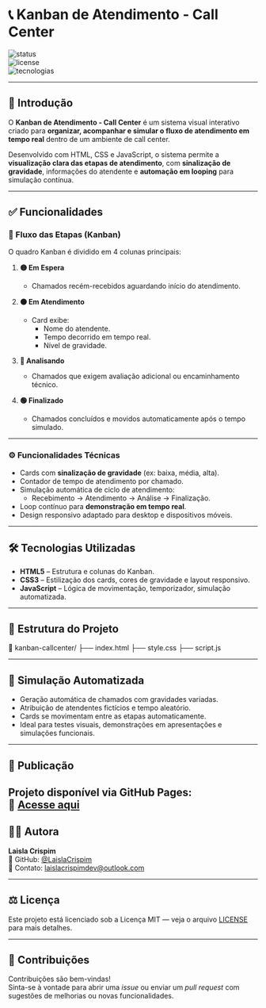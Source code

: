 # 📞 Kanban de Atendimento - Call Center

![status](https://img.shields.io/badge/status-em%20desenvolvimento-yellow)  
![license](https://img.shields.io/badge/licença-MIT-green)  
![tecnologias](https://img.shields.io/badge/Tecnologias-HTML5%20|%20CSS3%20|%20JavaScript-blue)

---

## 📝 Introdução

O **Kanban de Atendimento - Call Center** é um sistema visual interativo criado para **organizar, acompanhar e simular o fluxo de atendimento em tempo real** dentro de um ambiente de call center.

Desenvolvido com HTML, CSS e JavaScript, o sistema permite a **visualização clara das etapas de atendimento**, com **sinalização de gravidade**, informações do atendente e **automação em looping** para simulação contínua.

---

## ✅ Funcionalidades

### 🧩 Fluxo das Etapas (Kanban)

O quadro Kanban é dividido em 4 colunas principais:

1. **🟡 Em Espera**  
   - Chamados recém-recebidos aguardando início do atendimento.

2. **🟠 Em Atendimento**  
   - Card exibe:
     - Nome do atendente.
     - Tempo decorrido em tempo real.
     - Nível de gravidade.

3. **🔵 Analisando**  
   - Chamados que exigem avaliação adicional ou encaminhamento técnico.

4. **🟢 Finalizado**  
   - Chamados concluídos e movidos automaticamente após o tempo simulado.

---

### ⚙️ Funcionalidades Técnicas

- Cards com **sinalização de gravidade** (ex: baixa, média, alta).
- Contador de tempo de atendimento por chamado.
- Simulação automática de ciclo de atendimento:
  - Recebimento → Atendimento → Análise → Finalização.
- Loop contínuo para **demonstração em tempo real**.
- Design responsivo adaptado para desktop e dispositivos móveis.

---

## 🛠️ Tecnologias Utilizadas

- **HTML5** – Estrutura e colunas do Kanban.
- **CSS3** – Estilização dos cards, cores de gravidade e layout responsivo.
- **JavaScript** – Lógica de movimentação, temporizador, simulação automatizada.

---

## 📁 Estrutura do Projeto

📁 kanban-callcenter/
├── index.html
├── style.css
├── script.js


---

## 🤖 Simulação Automatizada

- Geração automática de chamados com gravidades variadas.
- Atribuição de atendentes fictícios e tempo aleatório.
- Cards se movimentam entre as etapas automaticamente.
- Ideal para testes visuais, demonstrações em apresentações e simulações funcionais.

---

## 🚀 Publicação

Projeto disponível via GitHub Pages:  
🔗 [Acesse aqui](https://laislacrispim.github.io/kanban-call-center/)
---

## 👩‍💻 Autora

**Laisla Crispim**  
🔗 GitHub: [@LaislaCrispim](https://github.com/LaislaCrispim)  
📧 Contato: laislacrispimdev@outlook.com

---

## ⚖️ Licença

Este projeto está licenciado sob a Licença MIT — veja o arquivo [LICENSE](LICENSE) para mais detalhes.

---

## 🎯 Contribuições

Contribuições são bem-vindas!  
Sinta-se à vontade para abrir uma *issue* ou enviar um *pull request* com sugestões de melhorias ou novas funcionalidades.
